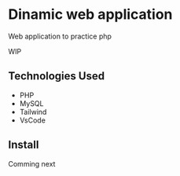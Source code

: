 # Dinamic web application
Web application to practice php 

WIP

## Technologies Used

- PHP
- MySQL
- Tailwind
- VsCode

## Install

Comming next
